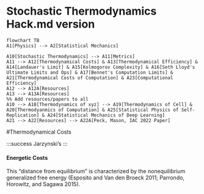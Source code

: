 # Stochastic Thermodynamics Hack.md version

```mermaid
flowchart TB
A1[Physics] --> A2[Statistical Mechanics]

A10[Stochastic Thermodynamics] --> A11[Metrics]
A11 --> A12[Thermodynamical Costs] & A13[Thermodynamical Efficiency] & A14[Landauer's Limit] & A15[Kolmogorov Complexity] & A16[Seth Lloyd's Ultimate Limits and Ops] & A17[Bennet's Computation Limits] & A21[Thermodynamical Costs of Computation] & A23[Computational Efficiency]
A12 --> A12A[Resources]
A13 --> A13A[Resources]
%% Add resources/papers to all
A10 --> A18[Thermodynamics of xyz] --> A19[Thermodynamics of Cell] & A20[Thermodyanmics of Computation] & A25[Statistical Physics of Self-Replication] & A24[Statistical Mechanics of Deep Learning]
A21 --> A22[Resources] --> A22A[Peck, Mason, IAC 2022 Paper]

```

#Thermodynamical Costs


:::success
Jarzynski’s
:::

#### Energetic Costs
This “distance from equilibrium” is characterized by the nonequilibrium generalized free energy (Esposito and Van den Broeck 2011; Parrondo, Horowitz, and Sagawa 2015). 


